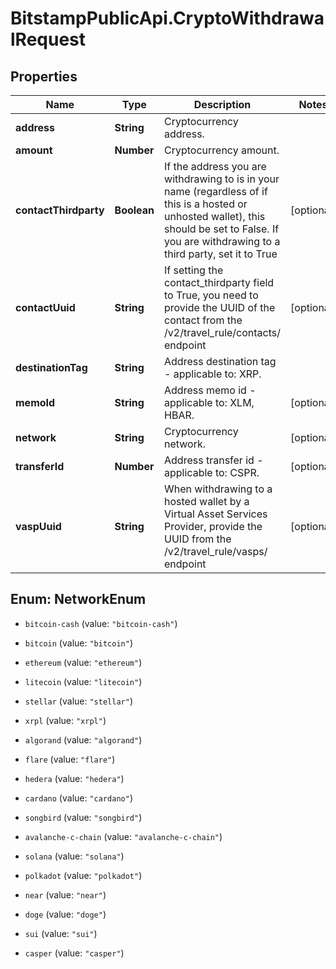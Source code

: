 # BitstampPublicApi.CryptoWithdrawalRequest

## Properties

Name | Type | Description | Notes
------------ | ------------- | ------------- | -------------
**address** | **String** | Cryptocurrency address. | 
**amount** | **Number** | Cryptocurrency amount. | 
**contactThirdparty** | **Boolean** | If the address you are withdrawing to is in your name (regardless of if this is a hosted or unhosted wallet), this should be set to False. If you are withdrawing to a third party, set it to True | [optional] 
**contactUuid** | **String** | If setting the contact_thirdparty field to True, you need to provide the UUID of the contact from the /v2/travel_rule/contacts/ endpoint | [optional] 
**destinationTag** | **String** | Address destination tag - applicable to: XRP. | 
**memoId** | **String** | Address memo id - applicable to: XLM, HBAR. | [optional] 
**network** | **String** | Cryptocurrency network. | [optional] 
**transferId** | **Number** | Address transfer id - applicable to: CSPR. | [optional] 
**vaspUuid** | **String** | When withdrawing to a hosted wallet by a Virtual Asset Services Provider, provide the UUID from the /v2/travel_rule/vasps/ endpoint | [optional] 



## Enum: NetworkEnum


* `bitcoin-cash` (value: `"bitcoin-cash"`)

* `bitcoin` (value: `"bitcoin"`)

* `ethereum` (value: `"ethereum"`)

* `litecoin` (value: `"litecoin"`)

* `stellar` (value: `"stellar"`)

* `xrpl` (value: `"xrpl"`)

* `algorand` (value: `"algorand"`)

* `flare` (value: `"flare"`)

* `hedera` (value: `"hedera"`)

* `cardano` (value: `"cardano"`)

* `songbird` (value: `"songbird"`)

* `avalanche-c-chain` (value: `"avalanche-c-chain"`)

* `solana` (value: `"solana"`)

* `polkadot` (value: `"polkadot"`)

* `near` (value: `"near"`)

* `doge` (value: `"doge"`)

* `sui` (value: `"sui"`)

* `casper` (value: `"casper"`)




